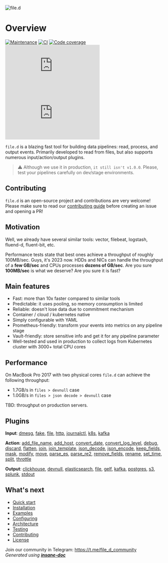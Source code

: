 ![file.d](/static/file.d.png)

# Overview
[![Maintenance](https://img.shields.io/badge/Maintained%3F-yes-green.svg)](https://GitHub.com/ozontech/file.d/graphs/commit-activity)
[![CI](https://github.com/ozontech/file.d/actions/workflows/ci.yml/badge.svg)](https://github.com/ozontech/file.d/actions/workflows/go.yml)
[![Code coverage](https://codecov.io/github/ozontech/file.d/coverage.svg?branch=master)](https://codecov.io/github/ozontech/file.d?branch=master)
[![GitHub go.mod Go version of a Go module](https://img.shields.io/github/go-mod/go-version/ozontech/file.d)](https://github.com/ozontech/file.d)
[![GoReportCard example](https://goreportcard.com/badge/github.com/ozontech/file.d)](https://goreportcard.com/report/github.com/ozontech/file.d)

`file.d` is a blazing fast tool for building data pipelines: read, process, and output events. Primarily developed to read from files, but also supports numerous input/action/output plugins. 

> ⚠ Although we use it in production, `it still isn't v1.0.0`. Please, test your pipelines carefully on dev/stage environments.  

## Contributing
`file.d` is an open-source project and contributions are very welcome!
Please make sure to read our [contributing guide](/CONTRIBUTING.md) before creating an issue and opening a PR!

## Motivation
Well, we already have several similar tools: vector, filebeat, logstash, fluend-d, fluent-bit, etc.

Performance tests state that best ones achieve a throughput of roughly 100MB/sec. 
Guys, it's 2023 now. HDDs and NICs can handle the throughput of a **few GB/sec** and CPUs processes **dozens of GB/sec**. Are you sure **100MB/sec** is what we deserve? Are you sure it is fast?

## Main features
* Fast: more than 10x faster compared to similar tools
* Predictable: it uses pooling, so memory consumption is limited
* Reliable: doesn't lose data due to commitment mechanism
* Container / cloud / kubernetes native
* Simply configurable with YAML
* Prometheus-friendly: transform your events into metrics on any pipeline stage
* Vault-friendly: store sensitive info and get it for any pipeline parameter
* Well-tested and used in production to collect logs from Kubernetes cluster with 3000+ total CPU cores

## Performance
On MacBook Pro 2017 with two physical cores `file.d` can achieve the following throughput:
* 1.7GB/s in `files > devnull` case
* 1.0GB/s in `files > json decode > devnull` case

TBD: throughput on production servers.  

## Plugins

**Input**: [dmesg](plugin/input/dmesg/README.md), [fake](plugin/input/fake/README.md), [file](plugin/input/file/README.md), [http](plugin/input/http/README.md), [journalctl](plugin/input/journalctl/README.md), [k8s](plugin/input/k8s/README.md), [kafka](plugin/input/kafka/README.md)

**Action**: [add_file_name](plugin/action/add_file_name/README.md), [add_host](plugin/action/add_host/README.md), [convert_date](plugin/action/convert_date/README.md), [convert_log_level](plugin/action/convert_log_level/README.md), [debug](plugin/action/debug/README.md), [discard](plugin/action/discard/README.md), [flatten](plugin/action/flatten/README.md), [join](plugin/action/join/README.md), [join_template](plugin/action/join_template/README.md), [json_decode](plugin/action/json_decode/README.md), [json_encode](plugin/action/json_encode/README.md), [keep_fields](plugin/action/keep_fields/README.md), [mask](plugin/action/mask/README.md), [modify](plugin/action/modify/README.md), [move](plugin/action/move/README.md), [parse_es](plugin/action/parse_es/README.md), [parse_re2](plugin/action/parse_re2/README.md), [remove_fields](plugin/action/remove_fields/README.md), [rename](plugin/action/rename/README.md), [set_time](plugin/action/set_time/README.md), [split](plugin/action/split/README.md), [throttle](plugin/action/throttle/README.md)

**Output**: [clickhouse](plugin/output/clickhouse/README.md), [devnull](plugin/output/devnull/README.md), [elasticsearch](plugin/output/elasticsearch/README.md), [file](plugin/output/file/README.md), [gelf](plugin/output/gelf/README.md), [kafka](plugin/output/kafka/README.md), [postgres](plugin/output/postgres/README.md), [s3](plugin/output/s3/README.md), [splunk](plugin/output/splunk/README.md), [stdout](plugin/output/stdout/README.md)


## What's next
* [Quick start](/docs/quick-start.md)
* [Installation](/docs/installation.md)
* [Examples](/docs/examples.md)
* [Configuring](/docs/configuring.md)
* [Architecture](/docs/architecture.md)
* [Testing](/docs/testing.md)
* [Contributing](/CONTRIBUTING.md)
* [License](/docs/license.md)

Join our community in Telegram: https://t.me/file_d_community
<br>*Generated using [__insane-doc__](https://github.com/vitkovskii/insane-doc)*